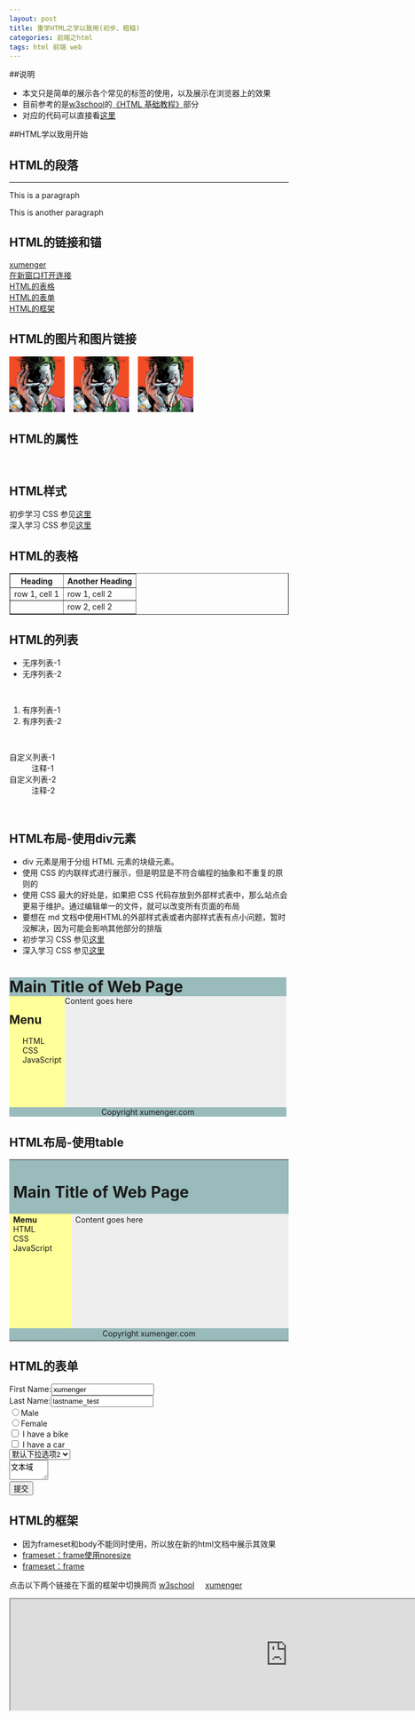 ```yaml
---
layout: post
title: 重学HTML之学以致用(初步、粗糙)
categories: 前端之html 
tags: html 前端 web
---
```


##说明

* 本文只是简单的展示各个常见的标签的使用，以及展示在浏览器上的效果
* 目前参考的是[w3school](http://www.w3school.com.cn)的[《HTML 基础教程》](http://www.w3school.com.cn/html/index.asp)部分
* 对应的代码可以直接看[这里](https://raw.githubusercontent.com/xumenger/xumenger.github.io/master/_posts/2016-04-03-html-20160403.md)

##HTML学以致用开始

<html>
<head> <meta http-equiv="Content-Type" content="text/html; charset=utf-8" />
<title>实验HTML</title>
</head>

<body>
<h2>HTML的段落</h2>
<hr/>
<!-- HTML注释 -->
<p>This is a paragraph</p>
<p>This is another paragraph</p>

<h2>HTML的链接和锚</h2>
<a href="http://www.xumenger.com">xumenger</a><br>
<a href="http://www.xumenger.com" target="_blank">在新窗口打开连接</a></br>
<a href='#a-table'>HTML的表格</a></br>
<a href='#a-form'>HTML的表单</a></br>
<a href='#a-iframe'>HTML的框架</a></br>

<h2>HTML的图片和图片链接</h2>
<img src="../image/joker.jpeg" width="100" height="100" />&nbsp;&nbsp;&nbsp;
<img src="../image/joker.jpeg" width="100" height="100" alt="在浏览器无法载入图像时，替换文本属性告诉读者她们失去的信息">&nbsp;&nbsp;&nbsp;
<a href="http://www.xumenger.com"><img border="0" src="../image/joker.jpeg" width="100" height="100" /></a>

<h2>HTML的属性</h2>
<div class="divclass" id="divid"></div></br>

<h2>HTML样式</h2>

初步学习 CSS 参见<a href="http://www.w3school.com.cn/html/html_css.asp">这里</a></br>
深入学习 CSS 参见<a href="http://www.w3school.com.cn/css/index.asp">这里</a></br>

<h2><a name = 'a-table'>HTML的表格</a></h2>
<table border="1">
<tr>
<th>Heading</th>
<th>Another Heading</th>
</tr>
<tr>
<td>row 1, cell 1</td>
<td>row 1, cell 2</td>
</tr>
<tr>
<td>&nbsp;</td>
<td>row 2, cell 2</td>
</tr>
</table>

<h2>HTML的列表</h2>

<ul>
<li>无序列表-1</li>
<li>无序列表-2</li>
</ul>
</br>

<ol>
<li>有序列表-1</li>
<li>有序列表-2</li>
</ol>
</br>

<dl>
<dt>自定义列表-1</dt>
<dd>注释-1</dd>
<dt>自定义列表-2</dt>
<dd>注释-2</dd>
</dl>
</br>

<h2>HTML布局-使用div元素</h2>

<ul>
<li>div 元素是用于分组 HTML 元素的块级元素。</li>
<li>使用 CSS 的内联样式进行展示，但是明显是不符合编程的抽象和不重复的原则的</li>
<li>使用 CSS 最大的好处是，如果把 CSS 代码存放到外部样式表中，那么站点会更易于维护。通过编辑单一的文件，就可以改变所有页面的布局</li>
<li>要想在 md 文档中使用HTML的外部样式表或者内部样式表有点小问题，暂时没解决，因为可能会影响其他部分的排版</li>
<li>初步学习 CSS 参见<a href="http://www.w3school.com.cn/html/html_css.asp">这里</a></li>
<li>深入学习 CSS 参见<a href="http://www.w3school.com.cn/css/index.asp">这里</a></li>
</ul>

<div style="width: 500px">

<div style="background-color: #99bbbb;">
<h1 style="margin-bottom: 0;">Main Title of Web Page</h1>
</div>

<div style="background-color: #ffff99; height: 200px; width:100px; float: left;">
<h2>Menu</h2>

<ul style="margin: 0;">
<li style="list-style: none;">HTML</li>
<li style="list-style: none;">CSS</li>
<li style="list-style: none;">JavaScript</li>
</ul>
</div>

<div style="background-color:#EEEEEE; height:200px; width:400px; float:left;">Content goes here</div>
<div style="background-color: #99bbbb; clear: both; text-align: center;">Copyright xumenger.com</div>
</div>

<h2>HTML布局-使用table</h2>

<table width="500" border="0">
<tr>
<td colspan="2" style="background-color:#99bbbb;">
<h1>Main Title of Web Page</h1>
</td>
</tr>

<tr valign="top">
<td style="background-color:#ffff99; width:100px; text-align:top;">
<b>Memu</b></br>
HTML</br>
CSS</br>
JavaScript</br>
</td>

<td style="background-color:#EEEEEE; height:200px; width:400px; text-align:top;">Content goes here</td>
<tr>

<tr>
<td colspan="2" style="background-color:#99bbbb; text-align:center;">Copyright xumenger.com</td>
</tr>
</table>

<h2><a name = 'a-form'>HTML的表单</a></h2>

<form>
First Name:<input type="text" name="firstname" value="xumenger" /></br>
Last Name:<input type="text" name="lastname" value="lastname_test" /></br>
<input type="radio" name="sex" value="male" />Male</br>
<input type="radio" name="sex" value="female" />Female</br>
<input type="checkbox" name="bike" /> I have a bike</br>
<input type="checkbox" name="car" /> I have a car</br>
<select>
<option>下拉选项1
<option selected>默认下拉选项2
<option>下拉选项3
</select></br>
<textarea name="Comment" rows="2" cols="6">文本域</textarea></br>
<input type="submit" value="提交" />
</form>

<h2><a name = 'a-iframe'>HTML的框架</a></h2>

<ul>
<li>因为frameset和body不能同时使用，所以放在新的html文档中展示其效果</li>
<li><a href="../../download/20160404/frameset-1.html" target="_blank">frameset：frame使用noresize</a></li>
<li><a href="../../download/20160404/frameset-2.html" target="_blank">frameset：frame</a></li>
</ul>

点击以下两个链接在下面的框架中切换网页
<a href="http://www.w3school.com.cn" target="iframe_a">w3school</a>&nbsp;&nbsp;&nbsp;&nbsp;
<a href="http://www.xumenger.com" target="iframe_a">xumenger</a>
<iframe src="http://www.xumenger.com" width="1000" height="200" name="iframe_a"></iframe>

</body>
</html>
